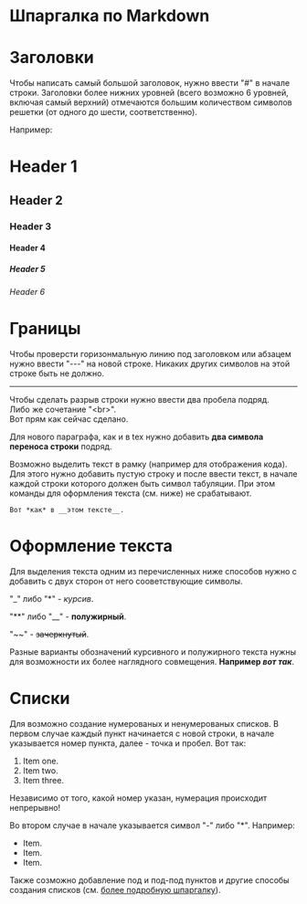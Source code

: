 # Шпаргалка по Markdown

# Заголовки
Чтобы написать самый большой заголовок, нужно ввести "#" в
начале строки. Заголовки более нижних уровней (всего возможно
6 уровней, включая самый верхний) отмечаются большим количеством 
символов решетки (от одного до шести, соответственно). 

Например:

# Header 1 
## Header 2
### Header 3
#### Header 4
##### Header 5
###### Header 6

# Границы
Чтобы проверсти горизонмальную линию под заголовком или абзацем 
нужно ввести "---" на новой строке. Никаких других символов на этой строке быть не должно.

---

Чтобы сделать разрыв строки нужно ввести два пробела подряд.  
Либо же сочетание "\<br\>". <br>  Вот прям как сейчас сделано.

Для нового параграфа, как и в tex нужно добавить **два символа переноса 
строки** подряд.

Возможно выделить текст в рамку (например для отображения кода). 
Для этого нужно добавить пустую строку и после ввести текст, 
в начале каждой строки которого должен быть символ табуляции.
При этом команды для оформления текста (см. ниже) не срабатывают.

    Вот *как* в __этом тексте__.

# Оформление текста
Для выделения текста одним из перечисленных ниже способов нужно с 
добавить с двух сторон от него сооветствующие символы.

"\_" либо "\*" - _курсив_. 

"\*\*" либо "\_\_" - **полужирный**.

"\~\~" - ~~зачеркнутый~~.

Разные варианты обозначений курсивного и полужирного текста нужны для
возможности их более наглядного совмещения. **Например _вот так_**.

# Списки
Для возможно создание нумерованых и ненумерованых списков.
В первом случае каждый пункт начинается с новой строки, в начале
указывается номер пункта, далее - точка и пробел. Вот так:
1. Item one.
1. Item two.    
123. Item three. 

Независимо от того, какой номер указан, нумерация происходит непрерывно!

Во втором случае в начале указывается символ "-" либо "\*". Например:
* Item.
* Item.
* Item.

Также созможно добавление под и под-под пунктов и другие способы создания списков
(см. [более подробную шпаргалку](https://quarto.org/docs/authoring/markdown-basics.html)).





